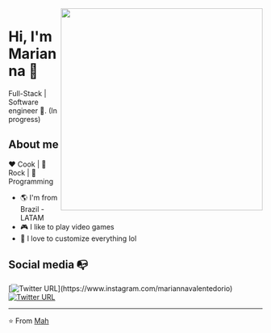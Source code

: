 <img align="right" width="400" height="400" src="https://i.ibb.co/1r0w8hP/download20230906151305.png">


# Hi, I'm Marianna :chicken:

Full-Stack | Software engineer :robot:. (In progress)


## About me 

:heart: Cook | :black_heart: Rock | :blue_heart: Programming

- :earth_americas: I'm from Brazil - LATAM
- :video_game: I like to play video games
- :gem: I love to customize everything lol


## Social media :mailbox_with_no_mail:


[![Twitter URL](https://img.shields.io/twitter/url?color=%23fb3958&label=follow&logo=instagram&logoColor=%23fb3958&style=flat-square&url=https%3A%2F%2Fwww.instagram.com%2Falejorc_)](https://www.instagram.com/mariannavalentedorio)
[![Twitter URL](https://img.shields.io/twitter/url?color=%230072b1&label=connect&logo=linkedin&logoColor=%230072b1&style=flat-square&url=https%3A%2F%2Fwww.linkedin.com%2Fin%2Falejandro-ramirez-ciceros%2F)]([(https://www.linkedin.com/in/marianna-corr%C3%AAa-da-silva-valente/)https://www.linkedin.com/in/marianna-corr%C3%AAa-da-silva-valente)


---
⭐️ From [Mah](https://github.com/mahvalenterj)
